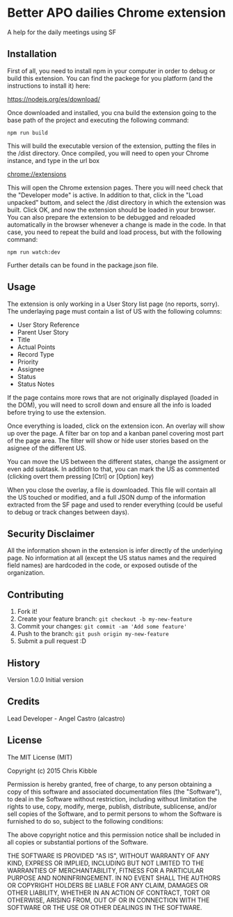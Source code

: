 # Better APO dailies Chrome extension

A help for the daily meetings using SF

## Installation

First of all, you need to install npm in your computer in order to debug or build this extension. You can find the packege for you platform (and the instructions to install it) here:

https://nodejs.org/es/download/

Once downloaded and installed, you cna build the extension going to the base path of the project and executing the following command:

`npm run build`

This will build the executable version of the extension, putting the files in the /dist directory. Once compiled, you will need to open your Chrome instance, and type in the url box

[chrome://extensions](chrome://extensions)

This will open the Chrome extension pages. There you will need check that the "Developer mode" is active. In addition to that, click in the "Load unpacked" buttom, and select the /dist directory in which the extension was built. Click OK, and now the extension should be loaded in your browser.
You can also prepare the extension to be debugged and reloaded automatically in the browser whenever a change is made in the code. In that case, you need to repeat the build and load process, but with the following command:

`npm run watch:dev`

Further details can be found in the package.json file.

## Usage

The extension is only working in a User Story list page (no reports, sorry). The underlaying page must contain a list of US with the following columns:

- User Story Reference
- Parent User Story
- Title
- Actual Points
- Record Type
- Priority
- Assignee
- Status
- Status Notes

If the page contains more rows that are not originally displayed (loaded in the DOM), you will need to scroll down and ensure all the info is loaded before trying to use the extension.

Once everything is loaded, click on the extension icon. An overlay will show up over the page. A filter bar on top and a kanban panel covering most part of the page area. The filter will show or hide user stories based on the asignee of the different US.

You can move the US between the different states, change the assigment or even add subtask. In addition to that, you can mark the US as commented (clicking overt them pressing [Ctrl] or [Option] key)

When you close the overlay, a file is downloaded. This file will contain all the US touched or modified, and a full JSON dump of the information extracted from the SF page and used to render everything (could be useful to debug or track changes between days).

## Security Disclaimer

All the information shown in the extension is infer directly of the underlying page. No information at all (except the US status names and the required field names) are hardcoded in the code, or exposed outisde of the organization.

## Contributing

1. Fork it!
2. Create your feature branch: `git checkout -b my-new-feature`
3. Commit your changes: `git commit -am 'Add some feature'`
4. Push to the branch: `git push origin my-new-feature`
5. Submit a pull request :D

## History

Version 1.0.0 Initial version

## Credits

Lead Developer - Angel Castro (alcastro)

## License

The MIT License (MIT)

Copyright (c) 2015 Chris Kibble

Permission is hereby granted, free of charge, to any person obtaining a copy of this software and associated documentation files (the "Software"), to deal in the Software without restriction, including without limitation the rights to use, copy, modify, merge, publish, distribute, sublicense, and/or sell copies of the Software, and to permit persons to whom the Software is furnished to do so, subject to the following conditions:

The above copyright notice and this permission notice shall be included in all copies or substantial portions of the Software.

THE SOFTWARE IS PROVIDED "AS IS", WITHOUT WARRANTY OF ANY KIND, EXPRESS OR IMPLIED, INCLUDING BUT NOT LIMITED TO THE WARRANTIES OF MERCHANTABILITY, FITNESS FOR A PARTICULAR PURPOSE AND NONINFRINGEMENT. IN NO EVENT SHALL THE AUTHORS OR COPYRIGHT HOLDERS BE LIABLE FOR ANY CLAIM, DAMAGES OR OTHER LIABILITY, WHETHER IN AN ACTION OF CONTRACT, TORT OR OTHERWISE, ARISING FROM, OUT OF OR IN CONNECTION WITH THE SOFTWARE OR THE USE OR OTHER DEALINGS IN THE SOFTWARE.

